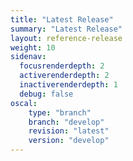```yaml
---
title: "Latest Release"
summary: "Latest Release"
layout: reference-release
weight: 10
sidenav:
  focusrenderdepth: 2
  activerenderdepth: 2
  inactiverenderdepth: 1
  debug: false
oscal:
    type: "branch"
    branch: "develop"
    revision: "latest"
    version: "develop"
---
```

